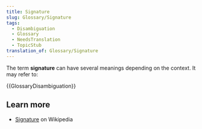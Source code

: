 ```yaml
---
title: Signature
slug: Glossary/Signature
tags:
  - Disambiguation
  - Glossary
  - NeedsTranslation
  - TopicStub
translation_of: Glossary/Signature
---
```

The term **signature** can have several meanings depending on the context. It may refer to:

{{GlossaryDisambiguation}}

## Learn more

- [Signature](https://en.wikipedia.org/wiki/Signature) on Wikipedia
